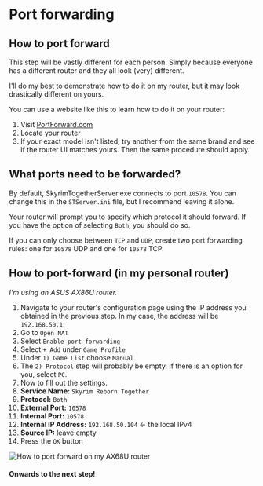 # Port forwarding

## How to port forward

This step will be vastly different for each person. Simply because everyone has a different router and they all look (very) different.

I'll do my best to demonstrate how to do it on my router, but it may look drastically different on yours.

You can use a website like this to learn how to do it on your router:

1. Visit [PortForward.com](https://portforward.com/router.htm#1)
2. Locate your router
3. If your exact model isn't listed, try another from the same brand and see if the router UI matches yours. Then the same procedure should apply.

## What ports need to be forwarded?

By default, SkyrimTogetherServer.exe connects to port `10578`. You can change this in the `STServer.ini` file, but I recommend leaving it alone.

Your router will prompt you to specify which protocol it should forward. If you have the option of selecting `Both`, you should do so.

If you can only choose between `TCP` and `UDP`, create two port forwarding rules: one for `10578` UDP and one for `10578` TCP.

## How to port-forward (in my personal router)

_I'm using an ASUS AX86U router._

1. Navigate to your router's configuration page using the IP address you obtained in the previous step. In my case, the address will be `192.168.50.1`.
2. Go to `Open NAT`
3. Select `Enable port forwarding`
4. Select `+ Add` under `Game Profile`
5. Under `1) Game List` choose `Manual`
6. The `2) Protocol` step will probably be empty. If there is an option for you, select `PC`.
7. Now to fill out the settings.
8. **Service Name:** `Skyrim Reborn Together`
9. **Protocol:** `Both`
10. **External Port:** `10578`
11. **Internal Port:** `10578`
12. **Internal IP Address:** `192.168.50.104` <- the local IPv4
13. **Source IP:** leave empty
14. Press the `OK` button

![How to port forward on my AX68U router](https://i.imgur.com/ZsDMhaw.gif)

#### Onwards to the next step!
